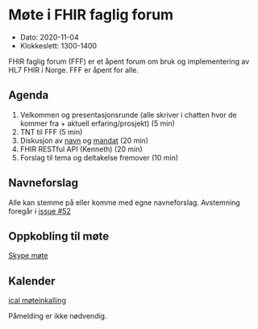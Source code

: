 # Møte i FHIR faglig forum

* Dato: 2020-11-04
* Klokkeslett: 1300-1400

FHIR faglig forum (FFF) er et åpent forum om bruk og implementering av HL7 FHIR i Norge. FFF er åpent for alle.

## Agenda

1. Velkommen og presentasjonsrunde (alle skriver i chatten hvor de kommer fra + aktuell erfaring/prosjekt) (5 min)
1. TNT til FFF (5 min)
1. Diskusjon av [navn](https://github.com/HL7Norway/best-practice/issues/52) og [mandat](../mandat.md) (20 min)
1. FHIR RESTful API (Kenneth) (20 min)
1. Forslag til tema og deltakelse fremover (10 min)

## Navneforslag

Alle kan stemme på eller komme med egne navneforslag. Avstemning foregår i [issue #52](https://github.com/HL7Norway/best-practice/issues/52)

## Oppkobling til møte

[Skype møte](https://meet.ehelse.no/thomas.tveit.rosenlund/JY6LJC2Q)

## Kalender

[ical møteinkalling](ical/2020-11-04-FHIR-faglig-forum.ics)

Påmelding er ikke nødvendig. 

